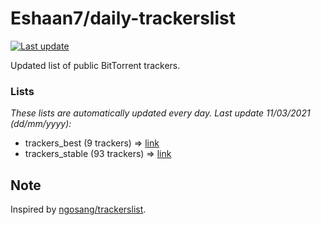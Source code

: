 
# Eshaan7/daily-trackerslist 

[![Last update](https://img.shields.io/badge/Last%20update-11/03/2021-blue.svg)](#)

Updated list of public BitTorrent trackers.

### Lists
*These lists are automatically updated every day. Last update 11/03/2021 (_dd/mm/yyyy_):*

* trackers_best (9 trackers) => [link](https://raw.githubusercontent.com/eshaan7/daily-trackerslist/master/trackers_best.txt)
* trackers_stable (93 trackers) => [link](https://raw.githubusercontent.com/eshaan7/daily-trackerslist/master/trackers_stable.txt)

## Note

Inspired by [ngosang/trackerslist](https://github.com/ngosang/trackerslist).
